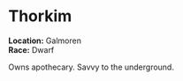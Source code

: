 # Thorkim

**Location:** Galmoren <br/>
**Race:** Dwarf

Owns apothecary. Savvy to the underground.
